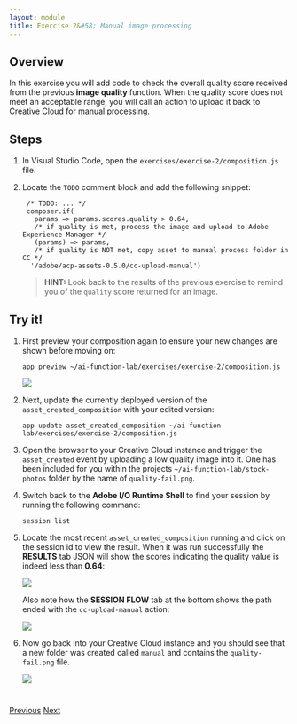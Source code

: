 ```yaml
---
layout: module
title: Exercise 2&#58; Manual image processing
---
```

<!--
# Exercise 2&#58; Manual image processing
-->

## Overview
In this exercise you will add code to check the overall quality score received from the previous **image quality** function. When the quality score does not meet an acceptable range, you will call an action to upload it back to Creative Cloud for manual processing.

## Steps
1. In Visual Studio Code, open the `exercises/exercise-2/composition.js` file.

2. Locate the `TODO` comment block and add the following snippet:

        /* TODO: ... */
        composer.if(
          params => params.scores.quality > 0.64,
          /* if quality is met, process the image and upload to Adobe Experience Manager */
          (params) => params,
          /* if quality is NOT met, copy asset to manual process folder in CC */
         '/adobe/acp-assets-0.5.0/cc-upload-manual')

   > **HINT:** Look back to the results of the previous exercise to remind you of the `quality` score returned for an image.

## Try it!
1. First preview your composition again to ensure your new changes are shown before moving on:

       app preview ~/ai-function-lab/exercises/exercise-2/composition.js

      ![](images/exercise2-flow.png)

2. Next, update the currently deployed version of the `asset_created_composition` with your edited version:

       app update asset_created_composition ~/ai-function-lab/exercises/exercise-2/composition.js

3. Open the browser to your Creative Cloud instance and trigger the `asset_created` event by uploading a low quality image into it. One has been included for you within the projects `~/ai-function-lab/stock-photos` folder by the name of `quality-fail.png`.

5. Switch back to the **Adobe I/O Runtime Shell** to find your session by running the following command:

       session list

6. Locate the most recent `asset_created_composition` running and click on the session id to view the result. When it was run successfully the **RESULTS** tab JSON will show the scores indicating the quality value is indeed less than **0.64**:

      ![](images/quality-scores.png)

    Also note how the **SESSION FLOW** tab at the bottom shows the path ended with the `cc-upload-manual` action:

      ![](images/cc-upload-manual.png)

7. Now go back into your Creative Cloud instance and you should see that a new folder was created called `manual` and contains the `quality-fail.png` file.

      ![](images/manual-process.png)

<div class="row" style="margin-top:40px;">
<div class="col-sm-12">
<a href="module5.html" class="btn btn-default"><i class="glyphicon glyphicon-chevron-left"></i> Previous</a>
<a href="module7.html" class="btn btn-default pull-right">Next <i class="glyphicon
glyphicon-chevron-right"></i></a>
</div>
</div>
